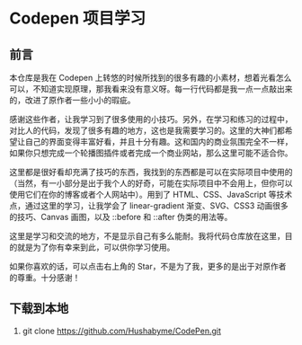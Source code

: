 # Codepen 项目学习

## 前言

本仓库是我在 Codepen 上转悠的时候所找到的很多有趣的小素材，想着光看怎么可以，不知道实现原理，那我看来没有意义呀。每一行代码都是我一点一点敲出来的，改进了原作者一些小小的瑕疵。

感谢这些作者，让我学习到了很多使用的小技巧。另外，在学习和练习的过程中，对比人的代码，发现了很多有趣的地方，这也是我需要学习的。这里的大神们都希望让自己的界面变得丰富好看，并且十分有趣。这和国内的商业氛围完全不一样，如果你只想完成一个轮播图插件或者完成一个商业网站，那么这里可能不适合你。

这里都是很好看却充满了技巧的东西，我找到的东西都是可以在实际项目中使用的（当然，有一小部分是出于我个人的好奇，可能在实际项目中不会用上，但你可以使用它们在你的博客或者个人网站中）。用到了 HTML、CSS、JavaScript 等技术点，通过这里的学习，让我学会了 linear-gradient 渐变、SVG、CSS3 动画很多的技巧、Canvas 画图，以及 ::before 和 ::after 伪类的用法等。

这里是学习和交流的地方，不是显示自己有多么能耐。我将代码仓库放在这里，目的就是为了你有幸来到此，可以供你学习使用。

如果你喜欢的话，可以点击右上角的 Star，不是为了我，更多的是出于对原作者的尊重。十分感谢！

## 下载到本地

1. git clone https://github.com/Hushabyme/CodePen.git

